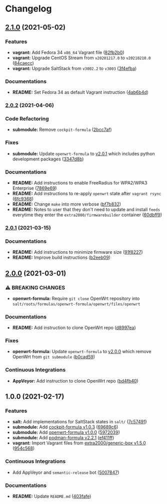 # Changelog

## [2.1.0](https://github.com/extra2000/openwrt-box/compare/v2.0.2...v2.1.0) (2021-05-02)


### Features

* **vagrant:** Add Fedora 34 `x86_64` Vagrant file ([82fb2b0](https://github.com/extra2000/openwrt-box/commit/82fb2b002e175023b49302b969fd5e11dbf95ad9))
* **vagrant:** Upgrade CentOS Stream from `v20201217.0` to `v20210210.0` ([84caecc](https://github.com/extra2000/openwrt-box/commit/84caeccf35ddd3a6baf8b7e79f7dde87eab8b9f4))
* **vagrant:** Upgrade SaltStack from `v3002.2` to `v3003` ([3f4efba](https://github.com/extra2000/openwrt-box/commit/3f4efbaaeec492de4fe5839c83f36b7970c8f99d))


### Documentations

* **README:** Set Fedora 34 as default Vagrant instruction ([4ab6b4d](https://github.com/extra2000/openwrt-box/commit/4ab6b4dc59f24f99eec96e30a79fc55c43909966))

### [2.0.2](https://github.com/extra2000/openwrt-box/compare/v2.0.1...v2.0.2) (2021-04-06)


### Code Refactoring

* **submodule:** Remove `cockpit-formula` ([2bcc7af](https://github.com/extra2000/openwrt-box/commit/2bcc7af5f634e163ec4d1cd3bfce5122ce7e6d72))


### Fixes

* **submodule:** Update `openwrt-formula` to [v2.0.1](https://github.com/extra2000/openwrt-formula/releases/tag/v2.0.1) which includes python development packages ([3347d8b](https://github.com/extra2000/openwrt-box/commit/3347d8ba9b5348a069ff3dd4d7e7e91a2e200f33))


### Documentations

* **README:** Add instructions to enable FreeRadius for WPA2/WPA3 Enterprise ([7869e69](https://github.com/extra2000/openwrt-box/commit/7869e69241a6efda8dca8f77eabf1f718068d5e8))
* **README:** Add instructions to re-apply `openwrt` state after `vagrant rsync` ([6fc9368](https://github.com/extra2000/openwrt-box/commit/6fc93688537d8c23d8922cdfcc82f5de8342daf7))
* **README:** Change `make` into more verbose ([bf7b832](https://github.com/extra2000/openwrt-box/commit/bf7b8329c55f7c720a282fcbe496ea2f0c9cbfa9))
* **README:** Notes to user that they don't need to update and install `feeds` everytime they enter the `extra2000/firmwarebuilder` container ([60dbff9](https://github.com/extra2000/openwrt-box/commit/60dbff98db3ac1b2ae068467a34baa21755258ec))

### [2.0.1](https://github.com/extra2000/openwrt-box/compare/v2.0.0...v2.0.1) (2021-03-15)


### Documentations

* **README:** Add instructions to minimize firmware size ([91f8227](https://github.com/extra2000/openwrt-box/commit/91f82278abd6f9411cafcca655628657a2479e4e))
* **README:** Improve build instructions ([b2eeb09](https://github.com/extra2000/openwrt-box/commit/b2eeb097e88568ccbc465b74dbb7906c51a0de30))

## [2.0.0](https://github.com/extra2000/openwrt-box/compare/v1.0.0...v2.0.0) (2021-03-01)


### ⚠ BREAKING CHANGES

* **openwrt-formula:** Require `git clone` OpenWrt repository into `salt/roots/formulas/openwrt-formula/openwrt/files/openwrt`

### Documentations

* **README:** Add instruction to clone OpenWrt repo ([d8997ea](https://github.com/extra2000/openwrt-box/commit/d8997ea544f21dbb9f18604fa3c8ea40ecbcf86e))


### Fixes

* **openwrt-formula:** Update `openwrt-formula` to [v2.0.0](https://github.com/extra2000/openwrt-formula/releases/tag/v2.0.0) which remove OpenWrt from `git submodule` ([b0cad59](https://github.com/extra2000/openwrt-box/commit/b0cad5982fbf28eb0461f8288aec36d9cbb52fcb))


### Continuous Integrations

* **AppVeyor:** Add instruction to clone OpenWrt repo ([bd4fb40](https://github.com/extra2000/openwrt-box/commit/bd4fb4023b7083648a40ac7116e69e388f509945))

## 1.0.0 (2021-02-17)


### Features

* **salt:** Add implementations for SaltStack states in `salt/` ([7c57491](https://github.com/extra2000/openwrt-box/commit/7c574914711a20100e12c7139b95278247577bae))
* **submodule:** Add [cockpit-formula v1.0.3](https://github.com/extra2000/cockpit-formula/releases/tag/v1.0.3) ([69689c6](https://github.com/extra2000/openwrt-box/commit/69689c6be572f38bf0fd936fd22faa4561160961))
* **submodule:** Add [openwrt-formula v1.0.0](https://github.com/extra2000/openwrt-formula/releases/tag/v1.0.0) ([5972039](https://github.com/extra2000/openwrt-box/commit/5972039588a079a9b3b134a6aac1f70330ef6220))
* **submodule:** Add [podman-formula v2.2.1](https://github.com/extra2000/podman-formula/releases/tag/v2.2.1) ([ef411ff](https://github.com/extra2000/openwrt-box/commit/ef411ff14f2ebe9cb5680ec58e25aa64ab309080))
* **vagrant:** Import Vagrant files from [extra2000/generic-box v1.5.0](https://github.com/extra2000/generic-box/releases/tag/v1.5.0) ([954c568](https://github.com/extra2000/openwrt-box/commit/954c568d09a2b315a3f1f165cfeeecc145355d0a))


### Continuous Integrations

* Add AppVeyor and `semantic-release` bot ([5007847](https://github.com/extra2000/openwrt-box/commit/5007847e85ecdf4f734da80fa3ca7a3769d49ab9))


### Documentations

* **README:** Update `README.md` ([403fafe](https://github.com/extra2000/openwrt-box/commit/403fafe0e4655d319a0ee4d7309d916836b7b0dd))
